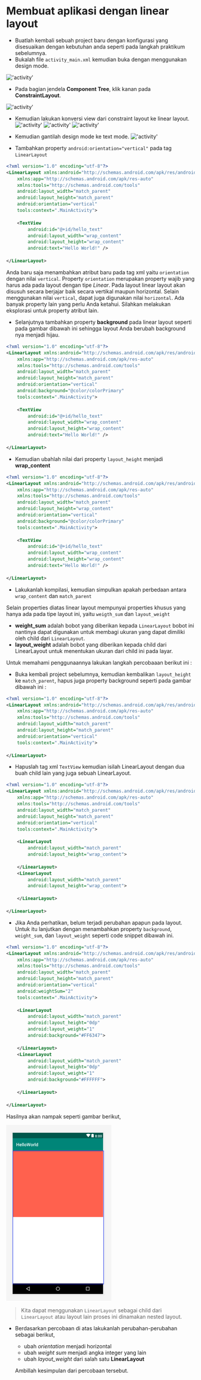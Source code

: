 # Membuat aplikasi dengan linear layout
- Buatlah kembali sebuah project baru dengan konfigurasi yang disesuaikan dengan kebutuhan anda seperti pada langkah praktikum sebelumnya.
- Bukalah file `activity_main.xml` kemudian buka dengan menggunakan design mode.

!['activity'](img/02-linear-layout_01.png)

- Pada bagian jendela **Component Tree**, klik kanan pada **ConstraintLayout**.

!['activity'](img/02-linear-layout_02.png)

- Kemudian lakukan konversi view dari constraint layout ke linear layout.
!['activity'](img/02-lienar-layout-convertview.png)
!['activity'](img/02-linear-layout-convertview-2.png)
!['activity'](img/02-linear-layout-convertview-3.png)

- Kemudian gantilah design mode ke text mode. 
!['activity'](img/02-linear-layout-text-mode.png)

- Tambahkan property `android:orientation="vertical"` pada tag `LinearLayout`

```xml
<?xml version="1.0" encoding="utf-8"?>
<LinearLayout xmlns:android="http://schemas.android.com/apk/res/android"
    xmlns:app="http://schemas.android.com/apk/res-auto"
    xmlns:tools="http://schemas.android.com/tools"
    android:layout_width="match_parent"
    android:layout_height="match_parent"
    android:orientation="vertical"
    tools:context=".MainActivity">

    <TextView
        android:id="@+id/hello_text"
        android:layout_width="wrap_content"
        android:layout_height="wrap_content"
        android:text="Hello World!" />

</LinearLayout>
```

Anda baru saja menambahkan atribut baru pada tag xml yaitu `orientation` dengan nilai `vertical`. Property `orientation` merupakan property wajib yang harus ada pada layout dengan tipe *Linear*. Pada layout linear layout akan disusuh secara berjajar baik secara vertikal maupun horizontal. Selain menggunakan nilai `vertical`, dapat juga digunakan nilai `horizontal`. Ada banyak property lain yang perlu Anda ketahui. Silahkan melakukan eksplorasi untuk property atribut lain.

- Selanjutnya tambahkan property **background** pada linear layout seperti pada gambar dibawah ini sehingga layout Anda berubah background nya menjadi hijau.

```xml
<?xml version="1.0" encoding="utf-8"?>
<LinearLayout xmlns:android="http://schemas.android.com/apk/res/android"
    xmlns:app="http://schemas.android.com/apk/res-auto"
    xmlns:tools="http://schemas.android.com/tools"
    android:layout_width="match_parent"
    android:layout_height="match_parent"
    android:orientation="vertical"
    android:background="@color/colorPrimary"
    tools:context=".MainActivity">

    <TextView
        android:id="@+id/hello_text"
        android:layout_width="wrap_content"
        android:layout_height="wrap_content"
        android:text="Hello World!" />

</LinearLayout>
```

- Kemudian ubahlah nilai dari property `layout_height` menjadi **wrap_content**

```xml
<?xml version="1.0" encoding="utf-8"?>
<LinearLayout xmlns:android="http://schemas.android.com/apk/res/android"
    xmlns:app="http://schemas.android.com/apk/res-auto"
    xmlns:tools="http://schemas.android.com/tools"
    android:layout_width="match_parent"
    android:layout_height="wrap_content"
    android:orientation="vertical"
    android:background="@color/colorPrimary"
    tools:context=".MainActivity">

    <TextView
        android:id="@+id/hello_text"
        android:layout_width="wrap_content"
        android:layout_height="wrap_content"
        android:text="Hello World!" />

</LinearLayout>
```

- Lakukanlah kompilasi, kemudian simpulkan apakah perbedaan antara `wrap_content` dan `match_parent`

Selain properties diatas linear layout mempunyai properties khusus yang hanya ada pada tipe layout ini, yaitu `weigth_sum` dan `layout_weight`

- **weight_sum** adalah bobot yang diberikan kepada `LinearLayout` bobot ini nantinya dapat digunakan untuk membagi ukuran yang dapat dimiliki oleh child dari `LinearLayout`.
- **layout_weight** adalah bobot yang diberikan kepada child dari LinearLayout untuk menentukan ukuran dari child ini pada layar.

Untuk memahami penggunaannya lakukan langkah percobaaan berikut ini :

- Buka kembali project sebelumnya, kemudian kembalikan `layout_height` ke `match_parent`, hapus juga property background seperti pada gambar dibawah ini :

```xml
<?xml version="1.0" encoding="utf-8"?>
<LinearLayout xmlns:android="http://schemas.android.com/apk/res/android"
    xmlns:app="http://schemas.android.com/apk/res-auto"
    xmlns:tools="http://schemas.android.com/tools"
    android:layout_width="match_parent"
    android:layout_height="match_parent"
    android:orientation="vertical"
    tools:context=".MainActivity">

</LinearLayout>
```

- Hapuslah tag xml `TextView` kemudian isilah LinearLayout dengan dua buah child lain yang juga sebuah LinearLayout.

```xml
<?xml version="1.0" encoding="utf-8"?>
<LinearLayout xmlns:android="http://schemas.android.com/apk/res/android"
    xmlns:app="http://schemas.android.com/apk/res-auto"
    xmlns:tools="http://schemas.android.com/tools"
    android:layout_width="match_parent"
    android:layout_height="match_parent"
    android:orientation="vertical"
    tools:context=".MainActivity">

    <LinearLayout
        android:layout_width="match_parent"
        android:layout_height="wrap_content">

    </LinearLayout>
    <LinearLayout
        android:layout_width="match_parent"
        android:layout_height="wrap_content">

    </LinearLayout>

</LinearLayout>
```

- Jika Anda perhatikan, belum terjadi perubahan apapun pada layout. Untuk itu lanjutkan dengan menambahkan property `background`, `weight_sum`, dan `layout_weight` seperti code snippet dibawah ini.

```xml
<?xml version="1.0" encoding="utf-8"?>
<LinearLayout xmlns:android="http://schemas.android.com/apk/res/android"
    xmlns:app="http://schemas.android.com/apk/res-auto"
    xmlns:tools="http://schemas.android.com/tools"
    android:layout_width="match_parent"
    android:layout_height="match_parent"
    android:orientation="vertical"
    android:weightSum="2"
    tools:context=".MainActivity">

    <LinearLayout
        android:layout_width="match_parent"
        android:layout_height="0dp"
        android:layout_weight="1"
        android:background="#FF6347">

    </LinearLayout>
    <LinearLayout
        android:layout_width="match_parent"
        android:layout_height="0dp"
        android:layout_weight="1"
        android:background="#FFFFFF">

    </LinearLayout>

</LinearLayout>
```

Hasilnya akan nampak seperti gambar berikut,

![Hasil Layout](img/02-linear-hasil.png)

> Kita dapat menggunakan `LinearLayout` sebagai child dari `LinearLayout` atau layout lain proses ini dinamakan nested layout.

- Berdasarkan percobaan di atas lakukanlah perubahan-perubahan sebagai berikut, 
  - ubah *orientation* menjadi horizontal
  - ubah *weight sum* menjadi angka integer yang lain
  - ubah *layout_weight* dari salah satu **LinearLayout**
  
  Ambillah kesimpulan dari percobaan tersebut.